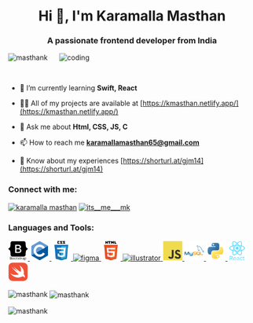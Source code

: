 <h1 align="center">Hi 👋, I'm Karamalla Masthan</h1>
<h3 align="center">A passionate frontend developer from India</h3>

<img align="right" alt="coding" width="400" src="https://github.com/Masthank/Masthank/assets/123854764/8b2033da-034d-4e3b-8f8d-c60e9278836c" ></img>

<p align="left"> <img src="https://komarev.com/ghpvc/?username=masthank&label=Profile%20views&color=0e75b6&style=flat" alt="masthank" /> </p>

<p align="left"> <a href="https://twitter.com/" target="blank"><img src="https://img.shields.io/twitter/follow/?logo=twitter&style=for-the-badge" alt="" /></a> </p>

- 🌱 I’m currently learning **Swift, React**

- 👨‍💻 All of my projects are available at [https://kmasthan.netlify.app/](https://kmasthan.netlify.app/)

- 💬 Ask me about **Html, CSS, JS, C**

- 📫 How to reach me **karamallamasthan65@gmail.com**

- 📄 Know about my experiences [https://shorturl.at/gjm14](https://shorturl.at/gjm14)

<h3 align="left">Connect with me:</h3>
<p align="left">
<a href="https://www.linkedin.com/in/karamalla-masthan-967307257/" target="blank"><img align="center" src="https://raw.githubusercontent.com/rahuldkjain/github-profile-readme-generator/master/src/images/icons/Social/linked-in-alt.svg" alt="karamalla masthan" height="30" width="40" /></a>
<a href="https://instagram.com/its_me____mk" target="blank"><img align="center" src="https://raw.githubusercontent.com/rahuldkjain/github-profile-readme-generator/master/src/images/icons/Social/instagram.svg" alt="its__me___mk" height="30" width="40" /></a>
</p>

<h3 align="left">Languages and Tools:</h3>
<p align="left"> <a href="https://getbootstrap.com" target="_blank" rel="noreferrer"> <img src="https://raw.githubusercontent.com/devicons/devicon/master/icons/bootstrap/bootstrap-plain-wordmark.svg" alt="bootstrap" width="40" height="40"/> </a> <a href="https://www.cprogramming.com/" target="_blank" rel="noreferrer"> <img src="https://raw.githubusercontent.com/devicons/devicon/master/icons/c/c-original.svg" alt="c" width="40" height="40"/> </a> <a href="https://www.w3schools.com/css/" target="_blank" rel="noreferrer"> <img src="https://raw.githubusercontent.com/devicons/devicon/master/icons/css3/css3-original-wordmark.svg" alt="css3" width="40" height="40"/> </a> <a href="https://www.figma.com/" target="_blank" rel="noreferrer"> <img src="https://www.vectorlogo.zone/logos/figma/figma-icon.svg" alt="figma" width="40" height="40"/> </a> <a href="https://www.w3.org/html/" target="_blank" rel="noreferrer"> <img src="https://raw.githubusercontent.com/devicons/devicon/master/icons/html5/html5-original-wordmark.svg" alt="html5" width="40" height="40"/> </a> <a href="https://www.adobe.com/in/products/illustrator.html" target="_blank" rel="noreferrer"> <img src="https://www.vectorlogo.zone/logos/adobe_illustrator/adobe_illustrator-icon.svg" alt="illustrator" width="40" height="40"/> </a> <a href="https://developer.mozilla.org/en-US/docs/Web/JavaScript" target="_blank" rel="noreferrer"> <img src="https://raw.githubusercontent.com/devicons/devicon/master/icons/javascript/javascript-original.svg" alt="javascript" width="40" height="40"/> </a> <a href="https://www.mysql.com/" target="_blank" rel="noreferrer"> <img src="https://raw.githubusercontent.com/devicons/devicon/master/icons/mysql/mysql-original-wordmark.svg" alt="mysql" width="40" height="40"/> </a> <a href="https://www.python.org" target="_blank" rel="noreferrer"> <img src="https://raw.githubusercontent.com/devicons/devicon/master/icons/python/python-original.svg" alt="python" width="40" height="40"/> </a> <a href="https://reactjs.org/" target="_blank" rel="noreferrer"> <img src="https://raw.githubusercontent.com/devicons/devicon/master/icons/react/react-original-wordmark.svg" alt="react" width="40" height="40"/> </a> <a href="https://developer.apple.com/swift/" target="_blank" rel="noreferrer"> <img src="https://raw.githubusercontent.com/devicons/devicon/master/icons/swift/swift-original.svg" alt="swift" width="40" height="40"/> </a> </p>

<p><img align="left" src="https://github-readme-stats.vercel.app/api/top-langs?username=masthank&show_icons=true&locale=en&layout=compact" alt="masthank" /></p>

<p>&nbsp;<img align="center" src="https://github-readme-stats.vercel.app/api?username=masthank&show_icons=true&locale=en" alt="masthank" /></p>

<p><img align="center" src="https://github-readme-streak-stats.herokuapp.com/?user=masthank&" alt="masthank" /></p>
